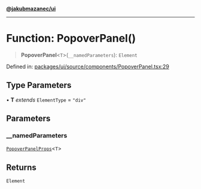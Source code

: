 [**@jakubmazanec/ui**](../README.md)

---

# Function: PopoverPanel()

> **PopoverPanel**\<`T`\>(`__namedParameters`): `Element`

Defined in:
[packages/ui/source/components/PopoverPanel.tsx:29](https://github.com/jakubmazanec/tools/blob/b70ba93afff7f67760159378262d2c0b19cfed9e/packages/ui/source/components/PopoverPanel.tsx#L29)

## Type Parameters

• **T** _extends_ `ElementType` = `"div"`

## Parameters

### \_\_namedParameters

[`PopoverPanelProps`](../type-aliases/PopoverPanelProps.md)\<`T`\>

## Returns

`Element`
